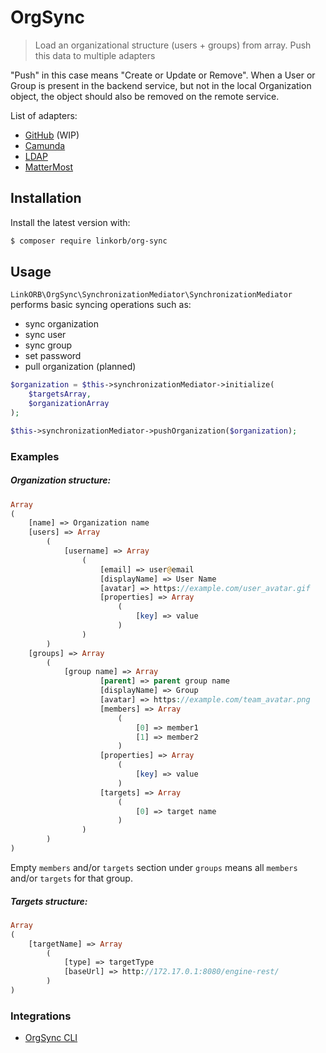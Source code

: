 # OrgSync
> Load an organizational structure (users + groups) from array. Push this data to multiple adapters

"Push" in this case means "Create or Update or Remove". When a User or Group is present in the backend service, but not in the local Organization object, the object should also be removed on the remote service.

List of adapters:
* [GitHub](https://github.com/) (WIP)
* [Camunda](https://docs.camunda.org/manual/7.9/)
* [LDAP](https://ldap.com/)
* [MatterMost](https://mattermost.com/)

## Installation

Install the latest version with:

```sh
$ composer require linkorb/org-sync
```

## Usage

`LinkORB\OrgSync\SynchronizationMediator\SynchronizationMediator` performs basic syncing operations such as:
* sync organization
* sync user
* sync group
* set password
* pull organization (planned)

```php
$organization = $this->synchronizationMediator->initialize(
    $targetsArray,
    $organizationArray
);

$this->synchronizationMediator->pushOrganization($organization);
```

### Examples
##### Organization structure:

```php
Array
(
    [name] => Organization name
    [users] => Array
        (
            [username] => Array
                (
                    [email] => user@email
                    [displayName] => User Name
                    [avatar] => https://example.com/user_avatar.gif
                    [properties] => Array
                        (
                            [key] => value
                        )
                )
        )
    [groups] => Array
        (
            [group name] => Array
                    [parent] => parent group name
                    [displayName] => Group
                    [avatar] => https://example.com/team_avatar.png
                    [members] => Array
                        (
                            [0] => member1
                            [1] => member2
                        )
                    [properties] => Array
                        (
                            [key] => value
                        )
                    [targets] => Array
                        (
                            [0] => target name
                        )
                )
        )
)
```
Empty `members` and/or `targets` section under `groups` means all `members` and/or `targets` for that group.

##### Targets structure:

```php
Array
(
    [targetName] => Array
        (
            [type] => targetType
            [baseUrl] => http://172.17.0.1:8080/engine-rest/
        )
)
```

### Integrations
* [OrgSync CLI](https://github.com/linkorb/org-sync-cli)

